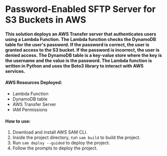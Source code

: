 # Password-Enabled SFTP Server for S3 Buckets in AWS

#### This solution deploys an AWS Transfer server that authenticates users using a Lambda Function. The Lambda function checks the DynamoDB table for the user's password. If the password is correct, the user is granted access to the S3 bucket. If the password is incorrect, the user is denied access. The DynamoDB table is a key-value store where the key is the username and the value is the password. The Lambda function is written in Python and uses the Boto3 library to interact with AWS services.

#### AWS Resources Deployed: 
- Lambda Function
- DynamoDB table
- AWS Transfer Server
- IAM Permissions 

#### How to use:
1. Download and install AWS SAM CLI. 
2. Inside the project directory, run `sam build` to build the project.
3. Run `sam deploy --guided` to deploy the project.
4. Follow the prompts to deploy the project.
